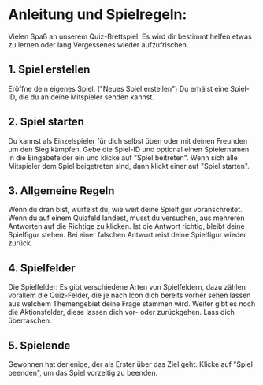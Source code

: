 # Anleitung und Spielregeln:

Vielen Spaß an unserem Quiz-Brettspiel. Es wird dir bestimmt helfen etwas zu lernen oder lang Vergessenes wieder aufzufrischen.

## 1. Spiel erstellen
Eröffne dein eigenes Spiel. ("Neues Spiel erstellen") Du erhälst eine Spiel-ID, die du an deine Mitspieler senden kannst.

## 2. Spiel starten
Du kannst als Einzelspieler für dich selbst üben oder mit deinen Freunden um den Sieg kämpfen. Gebe die Spiel-ID und optional einen Spielernamen in die Eingabefelder ein und klicke auf "Spiel beitreten". Wenn sich alle Mitspieler dem Spiel beigetreten sind, dann klickt einer auf "Spiel starten".

## 3. Allgemeine Regeln
Wenn du dran bist, würfelst du, wie weit deine Spielfigur voranschreitet. Wenn du auf einem Quizfeld landest, musst du versuchen, aus mehreren Antworten auf die Richtige zu klicken. Ist die Antwort richtig, bleibt deine Spielfigur stehen. Bei einer falschen Antwort reist deine Spielfigur wieder zurück.

## 4. Spielfelder
Die Spielfelder: Es gibt verschiedene Arten von Spielfeldern, dazu zählen vorallem die Quiz-Felder, die je nach Icon dich bereits vorher sehen lassen aus welchem Themengebiet deine Frage stammen wird. Weiter gibt es noch die Aktionsfelder, diese lassen dich vor- oder zurückgehen. Lass dich überraschen.

## 5. Spielende
Gewonnen hat derjenige, der als Erster über das Ziel geht. Klicke auf "Spiel beenden", um das Spiel vorzeitig zu beenden.